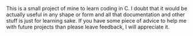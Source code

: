 This is a small project of mine to learn coding in C. I doubt that it would be actually useful in any shape or form and all that documentation and other stuff is just for learning sake. 
If you have some piece of advice to help me with future projects than please leave feedback, I will appreciate it.
